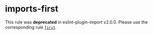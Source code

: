 # imports-first

This rule was **deprecated** in eslint-plugin-import v2.0.0. Please use the corresponding rule [`first`](https://github.com/import-js/eslint-plugin-import/blob/master/docs/rules/first.md).
